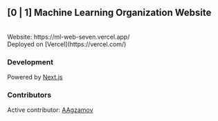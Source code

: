 ## [0 | 1] Machine Learning Organization Website
<br>
Website: https://ml-web-seven.vercel.app/
<br>
Deployed on [Vercel](https://vercel.com/)
 
### Development
Powered by [Next.js](https://nextjs.org/)



### Contributors
Active contributor: [AAgzamov](https://github.com/AAgzamov)
